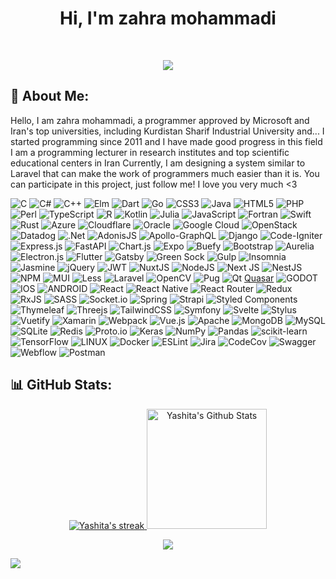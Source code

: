 <h1 align="center">
Hi, I'm zahra mohammadi
</h1>
  <br/>
<p align="center">
  <a href="https://github.com/DenverCoder1/readme-typing-svg"><img src="https://readme-typing-svg.herokuapp.com?lines=zahra mohammadi;Computer+Science+Student;Full+Stack+Web+Developer;DS%20|%20AI%20|%20ML%20Enthusiastic;Always%20learning%20new%20things&center=true&width=380&height=45"></a>
</p>


## 💫 About Me:
Hello, I am zahra mohammadi, a programmer approved by Microsoft and Iran's top universities, including Kurdistan Sharif Industrial University and...
I started programming since 2011 and I have made good progress in this field
I am a programming lecturer in research institutes and top scientific educational centers in Iran
Currently, I am designing a system similar to Laravel that can make the work of programmers much easier than it is.
You can participate in this project, just follow me!
I love you very much <3

![C](https://img.shields.io/badge/c-%2300599C.svg?style=flat&logo=c&logoColor=white) ![C#](https://img.shields.io/badge/c%23-%23239120.svg?style=flat&logo=c-sharp&logoColor=white) ![C++](https://img.shields.io/badge/c++-%2300599C.svg?style=flat&logo=c%2B%2B&logoColor=white) ![Elm](https://img.shields.io/badge/Elm-60B5CC?style=flat&logo=elm&logoColor=white) ![Dart](https://img.shields.io/badge/dart-%230175C2.svg?style=flat&logo=dart&logoColor=white) ![Go](https://img.shields.io/badge/go-%2300ADD8.svg?style=flat&logo=go&logoColor=white) ![CSS3](https://img.shields.io/badge/css3-%231572B6.svg?style=flat&logo=css3&logoColor=white) ![Java](https://img.shields.io/badge/java-%23ED8B00.svg?style=flat&logo=java&logoColor=white) ![HTML5](https://img.shields.io/badge/html5-%23E34F26.svg?style=flat&logo=html5&logoColor=white) ![PHP](https://img.shields.io/badge/php-%23777BB4.svg?style=flat&logo=php&logoColor=white) ![Perl](https://img.shields.io/badge/perl-%2339457E.svg?style=flat&logo=perl&logoColor=white) ![TypeScript](https://img.shields.io/badge/typescript-%23007ACC.svg?style=flat&logo=typescript&logoColor=white) ![R](https://img.shields.io/badge/r-%23276DC3.svg?style=flat&logo=r&logoColor=white) ![Kotlin](https://img.shields.io/badge/kotlin-%230095D5.svg?style=flat&logo=kotlin&logoColor=white) ![Julia](https://img.shields.io/badge/-Julia-9558B2?style=flat&logo=julia&logoColor=white) ![JavaScript](https://img.shields.io/badge/javascript-%23323330.svg?style=flat&logo=javascript&logoColor=%23F7DF1E) ![Fortran](https://img.shields.io/badge/Fortran-%23734F96.svg?style=flat&logo=fortran&logoColor=white) ![Swift](https://img.shields.io/badge/swift-F54A2A?style=flat&logo=swift&logoColor=white) ![Rust](https://img.shields.io/badge/rust-%23000000.svg?style=flat&logo=rust&logoColor=white) ![Azure](https://img.shields.io/badge/azure-%230072C6.svg?style=flat&logo=azure-devops&logoColor=white) ![Cloudflare](https://img.shields.io/badge/Cloudflare-F38020?style=flat&logo=Cloudflare&logoColor=white) ![Oracle](https://img.shields.io/badge/Oracle-F80000?style=flat&logo=oracle&logoColor=white) ![Google Cloud](https://img.shields.io/badge/Google%20Cloud-%234285F4.svg?style=flat&logo=google-cloud&logoColor=white) ![OpenStack](https://img.shields.io/badge/Openstack-%23f01742.svg?style=flat&logo=openstack&logoColor=white) ![Datadog](https://img.shields.io/badge/datadog-%23632CA6.svg?style=flat&logo=datadog&logoColor=white) ![.Net](https://img.shields.io/badge/.NET-5C2D91?style=flat&logo=.net&logoColor=white) ![AdonisJS](https://img.shields.io/badge/adonisjs-%23220052.svg?style=flat&logo=adonisjs&logoColor=white) ![Apollo-GraphQL](https://img.shields.io/badge/-ApolloGraphQL-311C87?style=flat&logo=apollo-graphql) ![Django](https://img.shields.io/badge/django-%23092E20.svg?style=flat&logo=django&logoColor=white) ![Code-Igniter](https://img.shields.io/badge/CodeIgniter-%23EF4223.svg?style=flat&logo=codeIgniter&logoColor=white) ![Express.js](https://img.shields.io/badge/express.js-%23404d59.svg?style=flat&logo=express&logoColor=%2361DAFB) ![FastAPI](https://img.shields.io/badge/FastAPI-005571?style=flat&logo=fastapi) ![Chart.js](https://img.shields.io/badge/chart.js-F5788D.svg?style=flat&logo=chart.js&logoColor=white) ![Expo](https://img.shields.io/badge/expo-1C1E24?style=flat&logo=expo&logoColor=#D04A37) ![Buefy](https://img.shields.io/badge/Buefy-7957D5?style=flat&logo=buefy&logoColor=48289E) ![Bootstrap](https://img.shields.io/badge/bootstrap-%23563D7C.svg?style=flat&logo=bootstrap&logoColor=white) ![Aurelia](https://img.shields.io/badge/aurelia-%23ED2B88.svg?style=flat&logo=aurelia&logoColor=fff) ![Electron.js](https://img.shields.io/badge/Electron-191970?style=flat&logo=Electron&logoColor=white) ![Flutter](https://img.shields.io/badge/Flutter-%2302569B.svg?style=flat&logo=Flutter&logoColor=white) ![Gatsby](https://img.shields.io/badge/Gatsby-%23663399.svg?style=flat&logo=gatsby&logoColor=white) ![Green Sock](https://img.shields.io/badge/green%20sock-88CE02?style=flat&logo=greensock&logoColor=white) ![Gulp](https://img.shields.io/badge/GULP-%23CF4647.svg?style=flat&logo=gulp&logoColor=white) ![Insomnia](https://img.shields.io/badge/Insomnia-black?style=flat&logo=insomnia&logoColor=5849BE) ![Jasmine](https://img.shields.io/badge/jasmine-%238A4182.svg?style=flat&logo=jasmine&logoColor=white) ![jQuery](https://img.shields.io/badge/jquery-%230769AD.svg?style=flat&logo=jquery&logoColor=white) ![JWT](https://img.shields.io/badge/JWT-black?style=flat&logo=JSON%20web%20tokens) ![NuxtJS](https://img.shields.io/badge/Nuxt-black?style=flat&logo=nuxt.js&logoColor=white) ![NodeJS](https://img.shields.io/badge/node.js-6DA55F?style=flat&logo=node.js&logoColor=white) ![Next JS](https://img.shields.io/badge/Next-black?style=flat&logo=next.js&logoColor=white) ![NestJS](https://img.shields.io/badge/nestjs-%23E0234E.svg?style=flat&logo=nestjs&logoColor=white) ![NPM](https://img.shields.io/badge/NPM-%23000000.svg?style=flat&logo=npm&logoColor=white) ![MUI](https://img.shields.io/badge/MUI-%230081CB.svg?style=flat&logo=material-ui&logoColor=white) ![Less](https://img.shields.io/badge/less-2B4C80?style=flat&logo=less&logoColor=white) ![Laravel](https://img.shields.io/badge/laravel-%23FF2D20.svg?style=flat&logo=laravel&logoColor=white) ![OpenCV](https://img.shields.io/badge/opencv-%23white.svg?style=flat&logo=opencv&logoColor=white) ![Pug](https://img.shields.io/badge/Pug-FFF?style=flat&logo=pug&logoColor=A86454) ![Qt](https://img.shields.io/badge/Qt-%23217346.svg?style=flat&logo=Qt&logoColor=white) [Quasar](https://img.shields.io/badge/Quasar-16B7FB?style=flat&logo=quasar&logoColor=black) ![GODOT](https://img.shields.io/badge/godot-3582bb.svg?style=flat&logo=godot-engine&logoColor=white) ![IOS](https://img.shields.io/badge/IOS-%2320232a.svg?style=flat&logo=apple&logoColor=white) ![ANDROID](https://img.shields.io/badge/android-%2320232a.svg?style=flat&logo=android&logoColor=%a4c639) ![React](https://img.shields.io/badge/react-%2320232a.svg?style=flat&logo=react&logoColor=%2361DAFB) ![React Native](https://img.shields.io/badge/react_native-%2320232a.svg?style=flat&logo=react&logoColor=%2361DAFB) ![React Router](https://img.shields.io/badge/React_Router-CA4245?style=flat&logo=react-router&logoColor=white) ![Redux](https://img.shields.io/badge/redux-%23593d88.svg?style=flat&logo=redux&logoColor=white) ![RxJS](https://img.shields.io/badge/rxjs-%23B7178C.svg?style=flat&logo=reactivex&logoColor=white) ![SASS](https://img.shields.io/badge/SASS-hotpink.svg?style=flat&logo=SASS&logoColor=white) ![Socket.io](https://img.shields.io/badge/Socket.io-black?style=flat&logo=socket.io&badgeColor=010101) ![Spring](https://img.shields.io/badge/spring-%236DB33F.svg?style=flat&logo=spring&logoColor=white) ![Strapi](https://img.shields.io/badge/strapi-%232E7EEA.svg?style=flat&logo=strapi&logoColor=white) ![Styled Components](https://img.shields.io/badge/styled--components-DB7093?style=flat&logo=styled-components&logoColor=white) ![Thymeleaf](https://img.shields.io/badge/Thymeleaf-%23005C0F.svg?style=flat&logo=Thymeleaf&logoColor=white) ![Threejs](https://img.shields.io/badge/threejs-black?style=flat&logo=three.js&logoColor=white) ![TailwindCSS](https://img.shields.io/badge/tailwindcss-%2338B2AC.svg?style=flat&logo=tailwind-css&logoColor=white) ![Symfony](https://img.shields.io/badge/symfony-%23000000.svg?style=flat&logo=symfony&logoColor=white) ![Svelte](https://img.shields.io/badge/svelte-%23f1413d.svg?style=flat&logo=svelte&logoColor=white) ![Stylus](https://img.shields.io/badge/stylus-%23ff6347.svg?style=flat&logo=stylus&logoColor=white) ![Vuetify](https://img.shields.io/badge/Vuetify-1867C0?style=flat&logo=vuetify&logoColor=AEDDFF) ![Xamarin](https://img.shields.io/badge/Xamarin-3199DC?style=flat&logo=xamarin&logoColor=white) ![Webpack](https://img.shields.io/badge/webpack-%238DD6F9.svg?style=flat&logo=webpack&logoColor=black) ![Vue.js](https://img.shields.io/badge/vuejs-%2335495e.svg?style=flat&logo=vuedotjs&logoColor=%234FC08D) ![Apache](https://img.shields.io/badge/apache-%23D42029.svg?style=flat&logo=apache&logoColor=white) ![MongoDB](https://img.shields.io/badge/MongoDB-%234ea94b.svg?style=flat&logo=mongodb&logoColor=white) ![MySQL](https://img.shields.io/badge/mysql-%2300f.svg?style=flat&logo=mysql&logoColor=white) ![SQLite](https://img.shields.io/badge/sqlite-%2307405e.svg?style=flat&logo=sqlite&logoColor=white) ![Redis](https://img.shields.io/badge/redis-%23DD0031.svg?style=flat&logo=redis&logoColor=white) ![Proto.io](https://img.shields.io/badge/Proto.io-161637?style=flat&logo=proto.io&logoColor=00e5ff) ![Keras](https://img.shields.io/badge/Keras-%23D00000.svg?style=flat&logo=Keras&logoColor=white) ![NumPy](https://img.shields.io/badge/numpy-%23013243.svg?style=flat&logo=numpy&logoColor=white) ![Pandas](https://img.shields.io/badge/pandas-%23150458.svg?style=flat&logo=pandas&logoColor=white) ![scikit-learn](https://img.shields.io/badge/scikit--learn-%23F7931E.svg?style=flat&logo=scikit-learn&logoColor=white) ![TensorFlow](https://img.shields.io/badge/TensorFlow-%23FF6F00.svg?style=flat&logo=TensorFlow&logoColor=white) ![LINUX](https://img.shields.io/badge/Linux-FCC624?style=flat&logo=linux&logoColor=black) ![Docker](https://img.shields.io/badge/docker-%230db7ed.svg?style=flat&logo=docker&logoColor=white) ![ESLint](https://img.shields.io/badge/ESLint-4B3263?style=flat&logo=eslint&logoColor=white) ![Jira](https://img.shields.io/badge/jira-%230A0FFF.svg?style=flat&logo=jira&logoColor=white) ![CodeCov](https://img.shields.io/badge/codecov-%23ff0077.svg?style=flat&logo=codecov&logoColor=white) ![Swagger](https://img.shields.io/badge/-Swagger-%23Clojure?style=flat&logo=swagger&logoColor=white) ![Webflow](https://img.shields.io/badge/Webflow-4353FF?style=flat&logo=webflow&logoColor=white) ![Postman](https://img.shields.io/badge/Postman-FF6C37?style=flat&logo=postman&logoColor=white)
## 📊 GitHub Stats:

<p align="center">
  <a href="https://github.com/DenverCoder1/github-readme-streak-stats">
    <img title="🔥 Get streak stats for your profile at git.io/streak-stats" alt="Yashita's streak" src="https://github-readme-streak-stats.herokuapp.com/?user=zahramohammadi1990&theme=monokai-metallian&hide_border=true"/>
  </a>
    <a href="https://github.com/anuraghazra/github-readme-stats"><img alt="Yashita's Github Stats" src="https://github-readme-stats.vercel.app/api?username=zahra mohammadi1990&show_icons=true&count_private=true&theme=react&hide_border=true&bg_color=1F222E&title_color=F85D7F&icon_color=F8D866" height="192px"/></a>

  <br>

</p>
<p align="center">
    <img src="https://github-contributor-stats.vercel.app/api?username=zahramohammadi1990&limit=5&theme=dark&combine_all_yearly_contributions=true">
</p>

[![](https://visitcount.itsvg.in/api?id=zahramohammadi1990&icon=4&color=1)](https://visitcount.itsvg.in)
